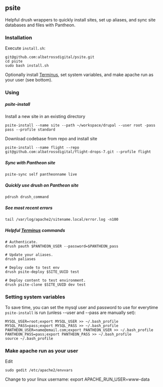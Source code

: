 psite
-----

Helpful drush wrappers to quickly install sites, set up aliases, and sync
site databases and files with Pantheon.

### Installation
Execute `install.sh`:
```
git@github.com:albatrossdigital/psite.git
cd psite
sudo bash install.sh
```
Optionally install [Terminus](https://github.com/pantheon-systems/terminus), 
set system variables, and make apache run as your user (see bottom).

### Using

##### psite-install
Install a new site in an existing directory
```
psite-install --name site --path ~/workspace/drupal --user root -pass pass --profile standard
```
Download codebase from repo and install site
```
psite-install --name flight --repo git@github.com:albatrossdigital/flight-drops-7.git --profile flight
```

##### Sync with Pantheon site
```
psite-sync self pantheonname live
```

##### Quickly use drush on Pantheon site
```
pdrush drush_command
```

##### See most recent errors
```
tail /var/log/apache2/sitename.local/error.log -n100
```

##### Helpful [Terminus](https://github.com/pantheon-systems/terminus) commands
```
# Authenticate.
drush pauth $PANTHEON_USER --password=$PANTHEON_pass

# Update your aliases.
drush paliases

# Deploy code to test env
drush psite-deploy $SITE_UUID test

# Deploy content to test environment.
drush psite-clone $SITE_UUID dev test
```

### Setting system variables
To save time, you can set the mysql user and password to use for everytime
`psite-install` is run (unless --user and --pass are manually set):
```
MYSQL_USER=root;export MYSQL_USER >> ~/.bash_profile
MYSQL_PASS=pass;export MYSQL_PASS >> ~/.bash_profile
PANTHEON_USER=name@email.com;export PANTHEON_USER >> ~/.bash_profile
PANTHEON_PASS=pass;export PANTHEON_PASS >> ~/.bash_profile
source ~/.bash_profile
```

### Make apache run as your user
Edit
```
sudo gedit /etc/apache2/envvars
```
Change to your linux username:
export APACHE_RUN_USER=www-data
```


